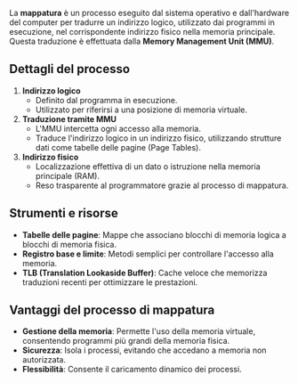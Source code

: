 La **mappatura** è un processo eseguito dal sistema operativo e dall'hardware del computer per tradurre un indirizzo logico, utilizzato dai programmi in esecuzione, nel corrispondente indirizzo fisico nella memoria principale. Questa traduzione è effettuata dalla **Memory Management Unit (MMU)**.
## Dettagli del processo
1. **Indirizzo logico**
    - Definito dal programma in esecuzione.
    - Utilizzato per riferirsi a una posizione di memoria virtuale.
2. **Traduzione tramite MMU**
    - L'MMU intercetta ogni accesso alla memoria.
    - Traduce l'indirizzo logico in un indirizzo fisico, utilizzando strutture dati come tabelle delle pagine (Page Tables).
3. **Indirizzo fisico**
    - Localizzazione effettiva di un dato o istruzione nella memoria principale (RAM).
    - Reso trasparente al programmatore grazie al processo di mappatura.
## Strumenti e risorse
- **Tabelle delle pagine**: Mappe che associano blocchi di memoria logica a blocchi di memoria fisica.
- **Registro base e limite**: Metodi semplici per controllare l'accesso alla memoria.
- **TLB (Translation Lookaside Buffer)**: Cache veloce che memorizza traduzioni recenti per ottimizzare le prestazioni.
## Vantaggi del processo di mappatura
- **Gestione della memoria**: Permette l'uso della memoria virtuale, consentendo programmi più grandi della memoria fisica.
- **Sicurezza**: Isola i processi, evitando che accedano a memoria non autorizzata.
- **Flessibilità**: Consente il caricamento dinamico dei processi.